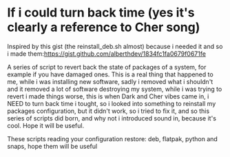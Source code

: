 # If i could turn back time (yes it's clearly a reference to Cher song)

Inspired by this gist (the reinstall_deb.sh almost) because i needed it and so i made them:https://gist.github.com/alberthdev/1834fc1fa0679f0671fe

A series of script to revert back the state of packages of a system, for example if you have damaged ones. This is a real thing that happened to me, while i was installing new software, sadly i removed what i shouldn't and it removed a lot of software destroying my system, while i was trying to revert i made things worse, this is when Dark and Cher vibes came in, i NEED to turn back time i tought, so i looked into something to reinstall my packages configuration, but it didn't work, so i tried to fix it, and so this series of scripts did born, and why not i introduced sound in, because it's cool. Hope it will be useful.

These scripts reading your configuration restore: deb, flatpak, python and snaps, hope them will be useful
